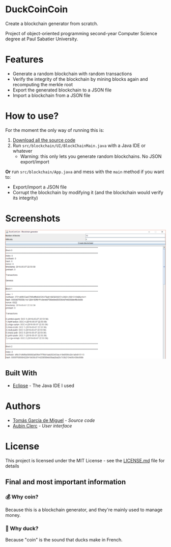 # DuckCoinCoin

Create a blockchain generator from scratch.

Project of object-oriented programming second-year Computer Science degree at Paul Sabatier University.

# Features

* Generate a random blockchain with random transactions
* Verify the integrity of the blockchain by mining blocks again and recomputing the merkle root
* Export the generated blockchain to a JSON file
* Import a blockchain from a JSON file

# How to use?

For the moment the only way of running this is:

1. [Download all the source code](https://github.com/togademi/DuckCoinCoin/archive/master.zip)
2. Run `src/blockchain/UI/BlockChainMain.java` with a Java IDE or whatever
    - Warning: this only lets you generate random blockchains. No JSON export/import

**Or** run `src/blockchain/App.java` and mess with the `main` method if you want to:

* Export/import a JSON file
* Corrupt the blockchain by modifying it (and the blockchain would verify its integrity)

# Screenshots

![DuckCoinCoin - Blockchain generator](./docs/img/screenshot.PNG)

## Built With

* [Eclipse](https://www.eclipse.org/) - The Java IDE I used

# Authors

* [Tomás García de Miguel](https://github.com/togademi) - *Source code*
* [Aubin Clerc](https://github.com/Sunibo) - *User interface*

# License

This project is licensed under the MIT License - see the [LICENSE.md](./LICENSE.md) file for details

## Final and most important information

### 💰 Why coin?

Because this is a blockchain generator, and they're mainly used to manage money.

### 🦆 Why duck?

Because "coin" is the sound that ducks make in French.
